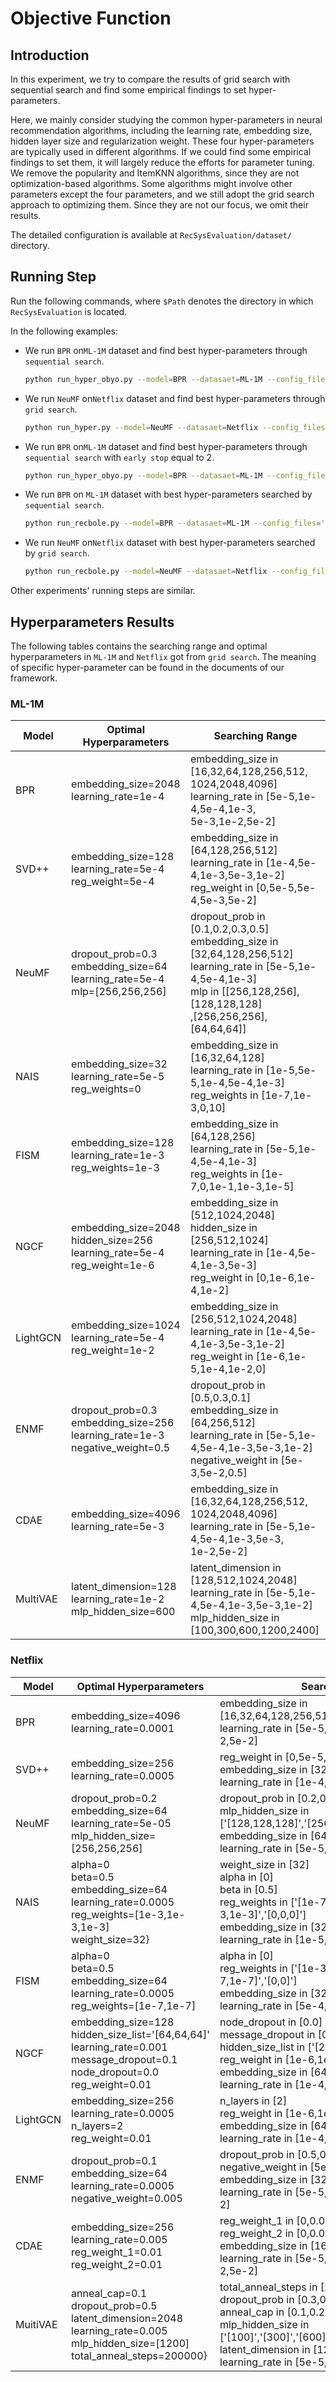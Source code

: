 # Objective Function

## Introduction

In this experiment, we try to compare the results of grid search with sequential search and find some empirical
findings to set hyper-parameters.

Here, we mainly consider studying the common hyper-parameters in neural recommendation algorithms, including the learning rate, embedding size, hidden layer size and regularization weight. These four hyper-parameters are typically used in different algorithms. If we could find some empirical findings to set them, it will largely reduce the efforts for parameter tuning. We remove the popularity and ItemKNN algorithms, since they are not optimization-based algorithms. Some algorithms might involve other parameters except the four parameters, and we still adopt the grid search approach to optimizing them. Since they are not our focus, we omit their results.

The detailed configuration is available at `RecSysEvaluation/dataset/` directory. 

## Running Step

Run the following commands, where `$Path` denotes the directory in which `RecSysEvaluation` is located.

In the following examples: 

- We run `BPR` on`ML-1M` dataset and find best hyper-parameters through `sequential search`.

  ```bash
  python run_hyper_obyo.py --model=BPR --datasaet=ML-1M --config_files='$Path/RecSysEvaluation/dataset/ML-1M.yaml' --params_file='$Path/RecSysEvaluation/experiment/hyper-parameter_search/hyper_parameters/ML-1M/searching_range/BPR.hyper' 
  ```

- We run `NeuMF` on`Netflix` dataset and find best hyper-parameters through `grid search`.

  ```bash
  python run_hyper.py --model=NeuMF --datasaet=Netflix --config_files='$Path/RecSysEvaluation/dataset/Netflix.yaml' --params_file='$Path/RecSysEvaluation/experiment/hyper-parameter_search/hyper_parameters/Netflix/searching_range/NeuMF.hyper' 
  ```

- We run `BPR` on`ML-1M` dataset and find best hyper-parameters through `sequential search` with `early stop` equal to 2.

  ```bash
  python run_hyper_obyo.py --model=BPR --datasaet=ML-1M --config_files='$Path/RecSysEvaluation/dataset/ML-1M.yaml' --params_file='$Path/RecSysEvaluation/experiment/hyper-parameter_search/hyper_parameters/ML-1M/searching_range/BPR.hyper' --early_stop=2
  ```

- We run `BPR` on `ML-1M` dataset with best hyper-parameters searched by `sequential search`.

  ```bash
  python run_recbole.py --model=BPR --datasaet=ML-1M --config_files='$Path/RecSysEvaluation/dataset/ML-1M.yaml  $Path/RecSysEvaluation/experiment/hyper-parameter_search/hyper_parameters/ML-1M/sequential_search/BPR.yaml' 
  ```

- We run `NeuMF` on`Netflix` dataset with best hyper-parameters searched by `grid search`.

  ```bash
  python run_recbole.py --model=NeuMF --datasaet=Netflix --config_files='$Path/RecSysEvaluation/dataset/Netflix.yaml  $Path/RecSysEvaluation/experiment/hyper-parameter_search/hyper_parameters/Netflix/grid_search/NeuMF.yaml' 
  ```

Other experiments' running steps are similar.

## Hyperparameters Results

The following tables contains the searching range and optimal hyperparameters in `ML-1M` and `Netflix` got from `grid search`. The meaning of specific hyper-parameter can be found in the documents of our framework.

### ML-1M

| Model    | Optimal Hyperparameters                                      | Searching Range                                              |
| -------- | ------------------------------------------------------------ | ------------------------------------------------------------ |
| BPR      | embedding_size=2048<br/>learning_rate=1e-4                   | embedding_size in [16,32,64,128,256,512,<br/>1024,2048,4096]<br/>learning_rate in [5e-5,1e-4,5e-4,1e-3,<br/>5e-3,1e-2,5e-2] |
| SVD++    | embedding_size=128<br/>learning_rate=5e-4<br/>reg_weight=5e-4 | embedding_size in [64,128,256,512]<br/>learning_rate in [1e-4,5e-4,1e-3,5e-3,1e-2]<br/>reg_weight in [0,5e-5,5e-4,5e-3,5e-2] |
| NeuMF    | dropout_prob=0.3<br/>embedding_size=64<br/>learning_rate=5e-4<br/>mlp=[256,256,256] | dropout_prob in [0.1,0.2,0.3,0.5]<br/>embedding_size in [32,64,128,256,512]<br/>learning_rate in [5e-5,1e-4,5e-4,1e-3]<br/>mlp in [[256,128,256],[128,128,128]<br/>,[256,256,256],[64,64,64]] |
| NAIS     | embedding_size=32<br/>learning_rate=5e-5<br/>reg_weights=0   | embedding_size in [16,32,64,128]<br/>learning_rate in [1e-5,5e-5,1e-4,5e-4,1e-3]<br/>reg_weights in [1e-7,1e-3,0,10] |
| FISM     | embedding_size=128<br/>learning_rate=1e-3<br/>reg_weights=1e-3 | embedding_size in [64,128,256]<br/>learning_rate in [5e-5,1e-4,5e-4,1e-3]<br/>reg_weights in [1e-7,0,1e-1,1e-3,1e-5] |
| NGCF     | embedding_size=2048<br/>hidden_size=256<br/>learning_rate=5e-4<br/>reg_weight=1e-6 | embedding_size in [512,1024,2048]<br/>hidden_size in [256,512,1024]<br/>learning_rate in [1e-4,5e-4,1e-3,5e-3]<br/>reg_weight in [0,1e-6,1e-4,1e-2] |
| LightGCN | embedding_size=1024<br/>learning_rate=5e-4<br/>reg_weight=1e-2 | embedding_size in [256,512,1024,2048]<br/>learning_rate in [1e-4,5e-4,1e-3,5e-3,1e-2]<br/>reg_weight in [1e-6,1e-5,1e-4,1e-2,0] |
| ENMF     | dropout_prob=0.3<br/>embedding_size=256<br/>learning_rate=1e-3<br/>negative_weight=0.5 | dropout_prob in [0.5,0.3,0.1]<br/>embedding_size in [64,256,512]<br/>learning_rate in [5e-5,1e-4,5e-4,1e-3,5e-3,1e-2]<br/>negative_weight in [5e-3,5e-2,0.5] |
| CDAE     | embedding_size=4096<br/>learning_rate=5e-3                   | embedding_size in [16,32,64,128,256,512,<br/>1024,2048,4096]<br/>learning_rate in [5e-5,1e-4,5e-4,1e-3,5e-3,<br/>1e-2,5e-2] |
| MultiVAE | latent_dimension=128<br/>learning_rate=1e-2<br/>mlp_hidden_size=600 | latent_dimension in [128,512,1024,2048]<br/>learning_rate in [5e-5,1e-4,5e-4,1e-3,5e-3,1e-2]<br/>mlp_hidden_size in [100,300,600,1200,2400] |

### Netflix

| Model    | Optimal Hyperparameters                                      | Searching Range                                              |
| -------- | ------------------------------------------------------------ | ------------------------------------------------------------ |
| BPR      | embedding_size=4096<br/>learning_rate=0.0001                 | embedding_size in [16,32,64,128,256,512,1024,2048,4096] <br>learning_rate in [5e-5,1e-4,5e-4,1e-3,5e-3,1e-2,5e-2] |
| SVD++    | embedding_size=256<br/>learning_rate=0.0005                  | reg_weight in [0,5e-5,5e-4,5e-3,5e-2] <br/>embedding_size in [32,64,128,256] <br/>learning_rate in [1e-4,5e-4,1e-3,5e-3,1e-2] |
| NeuMF    | dropout_prob=0.2<br/>embedding_size=64<br/>learning_rate=5e-05<br/>mlp_hidden_size=[256,256,256] | dropout_prob in [0.2,0.3] <br/>mlp_hidden_size in ['[128,128,128]','[256,128,256]','[256,256,256]'] <br/>embedding_size in [64,128]<br/> learning_rate in [5e-5,1e-4,5e-4,1e-3] |
| NAIS     | alpha=0<br/>beta=0.5<br/>embedding_size=64<br/>learning_rate=0.0005<br/>reg_weights=[1e-3,1e-3,1e-3]<br/>weight_size=32} | weight_size in [32] <br/>alpha in [0] <br/>beta in [0.5] <br/>reg_weights in ['[1e-7,1e-7,1e-7]','[1e-3,1e-3,1e-3]','[0,0,0]'] <br/>embedding_size in [32,64] <br/>learning_rate in [1e-5,5e-5,1e-4,5e-4,1e-3] |
| FISM     | alpha=0<br/>beta=0.5<br/>embedding_size=64<br/>learning_rate=0.0005<br/>reg_weights=[1e-7,1e-7] | alpha in [0] <br/> reg_weights in ['[1e-3,1e-3]','[1e-5,1e-5]','[1e-7,1e-7]','[0,0]'] <br/>embedding_size in [32,64] <br/>learning_rate in [5e-4,1e-3,5e-3,1e-2] |
| NGCF     | embedding_size=128<br/>hidden_size_list='[64,64,64]'<br/>learning_rate=0.001<br/>message_dropout=0.1<br/>node_dropout=0.0<br/>reg_weight=0.01 | node_dropout in [0.0] <br/>message_dropout in [0.1] <br/>hidden_size_list in ['[256,256,256]','[64,64,64]'] <br/>reg_weight in [1e-6,1e-4,1e-2,0] <br/>embedding_size in [64,128,256] <br/>learning_rate in [1e-4,5e-4,1e-3,5e-3] |
| LightGCN | embedding_size=256<br/>learning_rate=0.0005<br/>n_layers=2<br/>reg_weight=0.01 | n_layers in [2] <br/>reg_weight in [1e-6,1e-5,0,1e-2,1e-4] <br/>embedding_size in [64,128,256]<br/> learning_rate in [1e-4,5e-4,1e-3,5e-3,1e-2] |
| ENMF     | dropout_prob=0.1<br/>embedding_size=64<br/>learning_rate=0.0005<br/>negative_weight=0.005 | dropout_prob in [0.5,0.3,0.1] <br/>negative_weight in [5e-3,5e-2,0.5] <br/>embedding_size in [32,64] <br/>learning_rate in [5e-5,1e-4,5e-4,1e-3,5e-3,1e-2] |
| CDAE     | embedding_size=256<br/>learning_rate=0.005<br/>reg_weight_1=0.01<br/>reg_weight_2=0.01 | reg_weight_1 in [0,0.01]<br/>reg_weight_2 in [0,0.01] <br/>embedding_size in [16,32,64,128,256] <br/>learning_rate in [5e-5,1e-4,5e-4,1e-3,5e-3,1e-2,5e-2] |
| MuitiVAE | anneal_cap=0.1<br/>dropout_prob=0.5<br/>latent_dimension=2048<br/>learning_rate=0.005<br/>mlp_hidden_size=[1200]<br/>total_anneal_steps=200000} | total_anneal_steps in [200000] <br/>dropout_prob in [0.3,0.5] <br/>anneal_cap in [0.1,0.2] <br/>mlp_hidden_size in ['[100]','[300]','[600]','[1200]','[2400]'] <br/>latent_dimension in [128,512,1024,2048] <br/>learning_rate in [5e-5,1e-4,5e-4,1e-3,5e-3] |



   

   